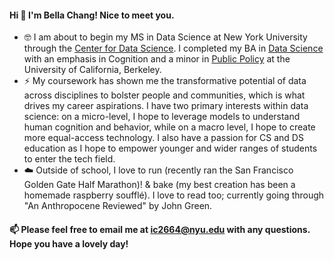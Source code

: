 #### Hi 👋 I'm Bella Chang! Nice to meet you.

- 🤓 I am about to begin my MS in Data Science at New York University through the [Center for Data Science](https://cds.nyu.edu/). I completed my BA in [Data Science](https://cdss.berkeley.edu/academics/data-science-undergraduate-studies/data-science-major) with an emphasis in Cognition and a minor in [Public Policy](https://guide.berkeley.edu/undergraduate/degree-programs/public-policy/) at the University of California, Berkeley.
- ⚡️ My coursework has shown me the transformative potential of data across disciplines to bolster people and communities, which is what drives my career aspirations. I have two primary interests within data science: on a micro-level, I hope to leverage models to understand human cognition and behavior, while on a macro level, I hope to create more equal-access technology. I also have a passion for CS and DS education as I hope to empower younger and wider ranges of students to enter the tech field.
- ☁️ Outside of school, I love to run (recently ran the San Francisco Golden Gate Half Marathon)! & bake (my best creation has been a homemade raspberry soufflé). I love to read too; currently going through "An Anthropocene Reviewed" by John Green.

#### 📫 Please feel free to email me at ic2664@nyu.edu with any questions. Hope you have a lovely day!

